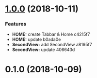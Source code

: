 <a name="1.0.0"></a>
# [1.0.0](/compare/0.1.0...1.0.0) (2018-10-11)


### Features

* **HOME:** create Tabbar & Home c4215f7
* **HOME:** update b0ada0e
* **SecondView:** add SecondView a8195f7
* **SecondView:** update 406643d



<a name="0.1.0"></a>
# 0.1.0 (2018-10-09)



